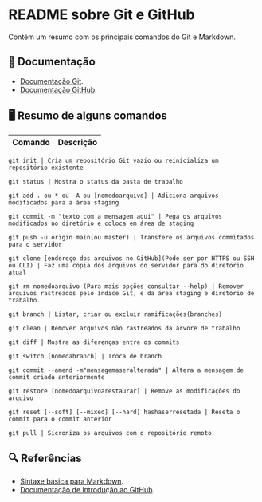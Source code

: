 # README sobre Git e GitHub

Contém um resumo com os principais comandos do Git e Markdown.

## 📖 Documentação
- [Documentação Git](https://git-scm.com/doc).
- [Documentação GitHub](https://docs.github.com/).

## 🖥️ Resumo de alguns comandos 
| Comando | Descrição |
|---------|-----------|

```
git init | Cria um repositório Git vazio ou reinicializa um repositório existente
```
```
git status | Mostra o status da pasta de trabalho
```
```
git add . ou * ou -A ou [nomedoarquivo] | Adiciona arquivos modificados para a área staging
```
```
git commit -m "texto com a mensagem aqui" | Pega os arquivos modificados no diretório e coloca em área de staging
```
```
git push -u origin main(ou master) | Transfere os arquivos commitados para o servidor
```
```
git clone [endereço dos arquivos no GitHub](Pode ser por HTTPS ou SSH ou CLI) | Faz uma cópia dos arquivos do servidor para do diretório atual
```
```
git rm nomedoarquivo (Para mais opções consultar --help) | Remover arquivos rastreados pelo índice Git, e da área staging e diretório de trabalho.
```
```
git branch | Listar, criar ou excluir ramificações(branches)
```
```
git clean | Remover arquivos não rastreados da árvore de trabalho
```
```
git diff | Mostra as diferenças entre os commits
```
```
git switch [nomedabranch] | Troca de branch
```
```
git commit --amend -m"mensagemaseralterada" | Altera a mensagem de commit criada anteriormente 
```
```
git restore [nomedoarquivoarestaurar] | Remove as modificações do arquivo
```
```
git reset [--soft] [--mixed] [--hard] hashaserresetada | Reseta o commit para o commit anterior
```
```
git pull | Sicroniza os arquivos com o repositório remoto
```



## 🔍 Referências

- [Sintaxe básica para Markdown](https://www.markdownguide.org/basic-syntax/).
- [Documentação de introdução ao GitHub](https://docs.github.com/pt/get-started).
